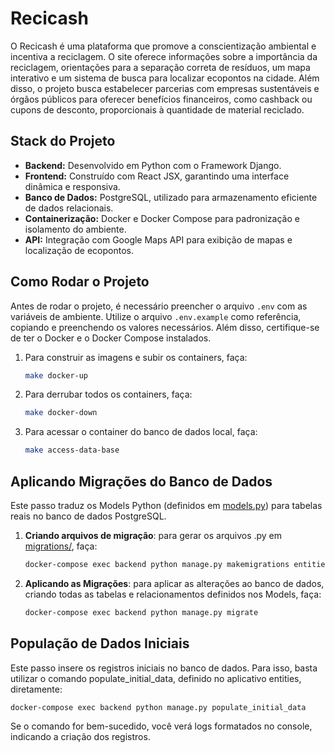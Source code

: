 # Recicash

O Recicash é uma plataforma que promove a conscientização ambiental e incentiva a reciclagem. O site oferece informações sobre a importância da reciclagem, orientações para a separação correta de resíduos, um mapa interativo e um sistema de busca para localizar ecopontos na cidade.  Além disso, o projeto busca estabelecer parcerias com empresas sustentáveis e órgãos públicos para oferecer benefícios financeiros, como cashback ou cupons de desconto, proporcionais à quantidade de material reciclado.

## Stack do Projeto

- **Backend:** Desenvolvido em Python com o Framework Django.
- **Frontend:** Construído com React JSX, garantindo uma interface dinâmica e responsiva.
- **Banco de Dados:** PostgreSQL, utilizado para armazenamento eficiente de dados relacionais.
- **Containerização:** Docker e Docker Compose para padronização e isolamento do ambiente.
- **API:** Integração com Google Maps API para exibição de mapas e localização de ecopontos.

## Como Rodar o Projeto

Antes de rodar o projeto, é necessário preencher o arquivo `.env` com as variáveis de ambiente. Utilize o arquivo `.env.example` como referência, copiando e preenchendo os valores necessários. Além disso, certifique-se de ter o Docker e o Docker Compose instalados.

1. Para construir as imagens e subir os containers, faça:

    ```bash
    make docker-up
    ```

2. Para derrubar todos os containers, faça:

    ```bash
    make docker-down
    ```

3. Para acessar o container do banco de dados local, faça:

    ```bash
    make access-data-base
    ```

## Aplicando Migrações do Banco de Dados

Este passo traduz os Models Python (definidos em [models.py](./backend/src/apps/entities/models.py)) para tabelas reais no banco de dados PostgreSQL.

1. **Criando arquivos de migração**: para gerar os arquivos .py em [migrations/](./backend/src/apps/entities/migrations/), faça:

    ```bash
    docker-compose exec backend python manage.py makemigrations entities
    ```

2. **Aplicando as Migrações**: para aplicar as alterações ao banco de dados, criando todas as tabelas e relacionamentos definidos nos Models, faça:

    ```bash
    docker-compose exec backend python manage.py migrate
    ```

## População de Dados Iniciais

Este passo insere os registros iniciais no banco de dados. Para isso, basta utilizar o comando populate_initial_data, definido no aplicativo entities, diretamente:

```bash
docker-compose exec backend python manage.py populate_initial_data
```

Se o comando for bem-sucedido, você verá logs formatados no console, indicando a criação dos registros.
